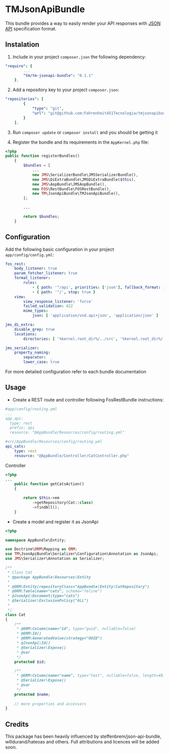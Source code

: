 TMJsonApiBundle
===============

This bundle provides a way to easily render your API responses with [JSON API](http://jsonapi.org/) specification format.

Instalation
-----------

1. Include in your project `composer.json` the following dependency:

```yaml
"require": {
        ...
        "tm/tm-jsonapi-bundle": "0.1.1"
    },
```

2. Add a repository key to your project `composer.json`:

```yaml
"repositories": [
        {
            "type": "git",
            "url": "git@github.com:Fahrenheit451Tecnologia/tmjsonapibundle.git"
        }
    ],
```

3. Run `composer update` or `composer install` and you should be getting it

4. Register the bundle and its requirements in the `AppKernel.php` file:

```php
<?php
public function registerBundles()
    {
        $bundles = [
            ...
            new JMS\SerializerBundle\JMSSerializerBundle(),
            new JMS\DiExtraBundle\JMSDiExtraBundle($this),
            new JMS\AopBundle\JMSAopBundle(),
            new FOS\RestBundle\FOSRestBundle(),
            new TM\JsonApiBundle\TMJsonApiBundle(),
        ];

        ...

        return $bundles;
    }
```

Configuration
-------------

Add the following basic configuration in your project `app/config/config.yml`:

```yaml
fos_rest:
    body_listener: true
    param_fetcher_listener: true
    format_listener:
        rules:
            - { path: '^/api', priorities: ['json'], fallback_format: json, prefer_extension: false }
            - { path: '^/', stop: true }
    view:
        view_response_listener: 'force'
        failed_validation: 422
        mime_types:
            json: [ 'application/vnd.api+json', 'application/json' ]

jms_di_extra:
    disable_grep: true
    locations:
        directories: [ '%kernel.root_dir%/../src', '%kernel.root_dir%/../vendor/tm' ]

jms_serializer:
    property_naming:
        separator:  _
        lower_case: true
```

For more detailed configuration refer to each bundle documentation

Usage
-----

- Create a REST route and controller following FosRestBundle instructions:

```yaml
#app/config/routing.yml
...
app_api:
  type: rest
  prefix: api
  resource: "@AppBundle/Resources/config/routing.yml"
```

```yaml
#src/AppBundle/Resources/config/routing.yml
api_cats:
    type: rest
    resource: "@AppBundle/Controller/CatController.php"
```
Controller

```php
<?php
...
    public function getCatsAction()
    {

        return $this->em
            ->getRepository(Cat::class)
            ->findAll();
    }
```
- Create a model and register it as JsonApi

```php
<?php

namespace AppBundle\Entity;

use Doctrine\ORM\Mapping as ORM;
use TM\JsonApiBundle\Serializer\Configuration\Annotation as JsonApi;
use JMS\Serializer\Annotation as Serializer;

/**
 * Class Cat
 * @package AppBundle\Resources\Entity
 *
 * @ORM\Entity(repositoryClass="AppBundle\Entity\CatRepository")
 * @ORM\Table(name="cats", schema="feline")
 * @JsonApi\Document(type="cats")
 * @Serializer\ExclusionPolicy("ALL")
 *
 */
class Cat
{
    /**
     * @ORM\Column(name="id", type="guid", nullable=false)
     * @ORM\Id()
     * @ORM\GeneratedValue(strategy="UUID")
     * @JsonApi\Id()
     * @Serializer\Expose()
     * @var
     */
    protected $id;

    /**
     * @ORM\Column(name="name", type="text", nullable=false, length=40)
     * @Serializer\Expose()
     * @var
     */
    protected $name;
    
    // more properties and accessors
}
```

Credits
-------

This package has been heavily influenced by steffenbrem/json-api-bundle, willdurand/hateoas and others. Full attributions and licences will be added soon.